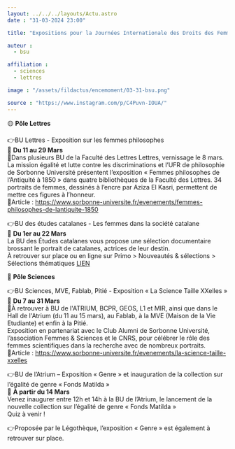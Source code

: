 ```yaml
---
layout: ../../../layouts/Actu.astro
date : "31-03-2024 23:00"

title: "Expositions pour la Journées Internationale des Droits des Femmes"

auteur :
  - bsu

affiliation :
  - sciences
  - lettres

image : "/assets/fildactus/encemoment/03-31-bsu.png"

source : "https://www.instagram.com/p/C4Puvn-IOUA/"
---
```


🟡 __Pôle Lettres__

👉BU Lettres - Exposition sur les femmes philosophes  
📅 __Du 11 au 29 Mars__  
📍Dans plusieurs BU de la Faculté des Lettres Lettres, vernissage le 8 mars.  
La mission égalité et lutte contre les discriminations et l’UFR de philosophie de Sorbonne Université présentent l’exposition « Femmes philosophes de l’Antiquité à 1850 » dans quatre bibliothèques de la Faculté des Lettres. 34 portraits de femmes, dessinés à l’encre par Aziza El Kasri, permettent de mettre ces figures à l’honneur.  
🔗Article : https://www.sorbonne-universite.fr/evenements/femmes-philosophes-de-lantiquite-1850

👉BU des études catalanes - Les femmes dans la société catalane  
📅 __Du 1er au 22 Mars__  
La BU des Études catalanes vous propose une sélection documentaire brossant le portrait de catalanes, actrices de leur destin.  
À retrouver sur place ou en ligne sur Primo > Nouveautés & sélections > Sélections thématiques [LIEN](https://sorbonne-universite.primo.exlibrisgroup.com/discovery/collectionDiscovery?vid=33BSU_INST:33BSU&collectionId=81266259300006616)

🔵 __Pôle Sciences__

👉BU Sciences, MVE, Fablab, Pitié - Exposition « La Science Taille XXelles »  
📅 __Du 7 au 31 Mars__  
📍À retrouver à BU de l'ATRIUM, BCPR, GEOS, L1 et MIR, ainsi que dans le Hall de l'Atrium (du 11 au 15 mars), au Fablab, à la MVE (Maison de la Vie Etudiante) et enfin à la Pitié.  
Exposition en partenariat avec le Club Alumni de Sorbonne Université, l’association Femmes & Sciences et le CNRS, pour célébrer le rôle des femmes scientifiques dans la recherche avec de nombreux portraits.  
🔗Article : https://www.sorbonne-universite.fr/evenements/la-science-taille-xxelles

👉BU de l’Atrium – Exposition « Genre » et inauguration de la collection sur l’égalité de genre « Fonds Matilda »  
📅 __À partir du 14 Mars__  
Venez inaugurer entre 12h et 14h à la BU de l’Atrium, le lancement de la nouvelle collection sur l’égalité de genre « Fonds Matilda »  
Quiz à venir !

👉Proposée par le Légothèque, l’exposition « Genre » est également à retrouver sur place.